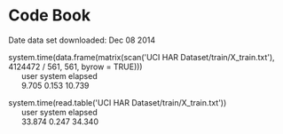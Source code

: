 Code Book
=

Date data set downloaded: Dec 08 2014

system.time(data.frame(matrix(scan('UCI HAR Dataset/train/X_train.txt'), 4124472 / 561, 561, byrow = TRUE)))  
&nbsp;&nbsp;&nbsp;&nbsp;&nbsp;&nbsp;user  system elapsed  
&nbsp;&nbsp;&nbsp;&nbsp;&nbsp;&nbsp;9.705   0.153  10.739

system.time(read.table('UCI HAR Dataset/train/X_train.txt'))  
&nbsp;&nbsp;&nbsp;&nbsp;&nbsp;&nbsp;user  system elapsed  
&nbsp;&nbsp;&nbsp;&nbsp;&nbsp;&nbsp;33.874   0.247  34.340
